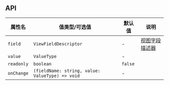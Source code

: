## API

| 属性名 | 值类型/可选值 | 默认值 | 说明 |
| --- | --- | --- | --- |
| `field` | `ViewFieldDescriptor` | - | [视图字段描述器](/descriptors/field-descriptor/) |
| `value` | `ValueType` | - |  |
| `readonly` | `boolean` | `false` |  |
| `onChange` | `(fieldName: string, value: ValueType) => void` | - |  |
